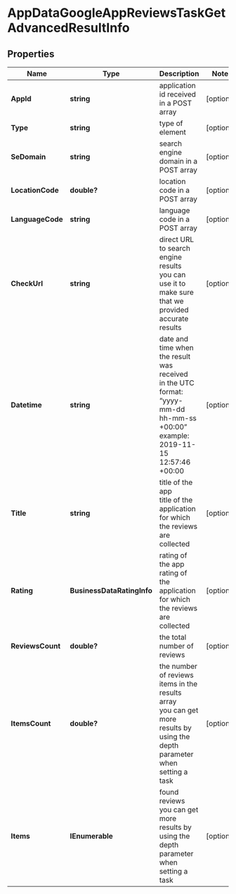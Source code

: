 # AppDataGoogleAppReviewsTaskGetAdvancedResultInfo


## Properties

| Name | Type | Description | Notes |
|------------ | ------------- | ------------- | -------------|
**AppId** | **string** | application id received in a POST array |[optional]|
**Type** | **string** | type of element |[optional]|
**SeDomain** | **string** | search engine domain in a POST array |[optional]|
**LocationCode** | **double?** | location code in a POST array |[optional]|
**LanguageCode** | **string** | language code in a POST array |[optional]|
**CheckUrl** | **string** | direct URL to search engine results<br>you can use it to make sure that we provided accurate results |[optional]|
**Datetime** | **string** | date and time when the result was received<br>in the UTC format: “yyyy-mm-dd hh-mm-ss +00:00”<br>example:<br>2019-11-15 12:57:46 +00:00 |[optional]|
**Title** | **string** | title of the app<br>title of the application for which the reviews are collected |[optional]|
**Rating** | **BusinessDataRatingInfo** | rating of the app<br>rating of the application for which the reviews are collected |[optional]|
**ReviewsCount** | **double?** | the total number of reviews |[optional]|
**ItemsCount** | **double?** | the number of reviews items in the results array<br>you can get more results by using the depth parameter when setting a task |[optional]|
**Items** | **IEnumerable<BaseAppDataSerpElementItem>** | found reviews<br>you can get more results by using the depth parameter when setting a task |[optional]|